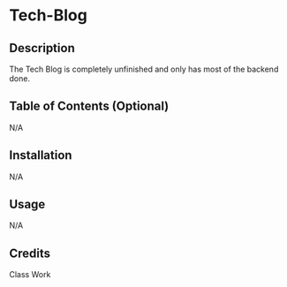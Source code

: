 # Tech-Blog

## Description

The Tech Blog is completely unfinished and only has most of the backend done.

## Table of Contents (Optional)

N/A

## Installation

N/A

## Usage

N/A

## Credits

Class Work
